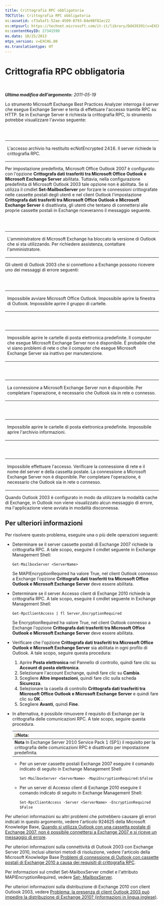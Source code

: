 ```yaml
---
title: Crittografia RPC obbligatoria
TOCTitle: Crittografia RPC obbligatoria
ms:assetid: cf3a5af1-52ae-4509-8793-84e98f81ec22
ms:mtpsurl: https://technet.microsoft.com/it-it/library/Dd439391(v=EXCHG.80)
ms:contentKeyID: 27341599
ms.date: 10/25/2013
mtps_version: v=EXCHG.80
ms.translationtype: HT
---
```


# Crittografia RPC obbligatoria

 

***Ultima modifica dell'argomento:** 2011-05-19*

Lo strumento Microsoft Exchange Best Practices Analyzer interroga il server che esegue Exchange Server e tenta di effettuare l'accesso tramite RPC su HTTP. Se in Exchange Server è richiesta la crittografia RPC, lo strumento potrebbe visualizzare l'avviso seguente:

###  

<table>
<colgroup>
<col style="width: 100%" />
</colgroup>
<tbody>
<tr class="odd">
<td><p>L'accesso archivio ha restituito ecNotEncrypted 2416. Il server richiede la crittografia RPC.</p></td>
</tr>
</tbody>
</table>

Per impostazione predefinita, Microsoft Office Outlook 2007 è configurato con l'opzione **Crittografa dati trasferiti tra Microsoft Office Outlook e Microsoft Exchange Server** abilitata. Tuttavia, nella configurazione predefinita di Microsoft Outlook 2003 tale opzione non è abilitata. Se si utilizza il cmdlet **Set-MailboxServer** per forzare le connessioni crittografate nelle cassette postali degli utenti e nel client Outlook l'impostazione **Crittografa dati trasferiti tra Microsoft Office Outlook e Microsoft Exchange Server** è disattivata, gli utenti che tentano di connettersi alle proprie cassette postali in Exchange riceveranno il messaggio seguente.

###  

<table>
<colgroup>
<col style="width: 100%" />
</colgroup>
<tbody>
<tr class="odd">
<td><p>L'amministratore di Microsoft Exchange ha bloccato la versione di Outlook che si sta utilizzando. Per richiedere assistenza, contattare l'amministratore.</p></td>
</tr>
</tbody>
</table>

Gli utenti di Outlook 2003 che si connettono a Exchange possono ricevere uno dei messaggi di errore seguenti:

###  

<table>
<colgroup>
<col style="width: 100%" />
</colgroup>
<tbody>
<tr class="odd">
<td><p>Impossibile avviare Microsoft Office Outlook. Impossibile aprire la finestra di Outlook. Impossibile aprire il gruppo di cartelle.</p></td>
</tr>
</tbody>
</table>

###  

<table>
<colgroup>
<col style="width: 100%" />
</colgroup>
<tbody>
<tr class="odd">
<td><p>Impossibile aprire le cartelle di posta elettronica predefinite. Il computer che esegue Microsoft Exchange Server non è disponibile. È probabile che vi siano problemi di rete o che il computer che esegue Microsoft Exchange Server sia inattivo per manutenzione.</p></td>
</tr>
</tbody>
</table>

###  

<table>
<colgroup>
<col style="width: 100%" />
</colgroup>
<tbody>
<tr class="odd">
<td><p>La connessione a Microsoft Exchange Server non è disponibile. Per completare l'operazione, è necessario che Outlook sia in rete o connesso.</p></td>
</tr>
</tbody>
</table>

###  

<table>
<colgroup>
<col style="width: 100%" />
</colgroup>
<tbody>
<tr class="odd">
<td><p>Impossibile aprire le cartelle di posta elettronica predefinite. Impossibile aprire l'archivio informazioni.</p></td>
</tr>
</tbody>
</table>

###  

<table>
<colgroup>
<col style="width: 100%" />
</colgroup>
<tbody>
<tr class="odd">
<td><p>Impossibile effettuare l'accesso. Verificare la connessione di rete e il nome del server e della cassetta postale. La connessione a Microsoft Exchange Server non è disponibile. Per completare l'operazione, è necessario che Outlook sia in rete o connesso.</p></td>
</tr>
</tbody>
</table>

Quando Outlook 2003 è configurato in modo da utilizzare la modalità cache di Exchange, in Outlook non viene visualizzato alcun messaggio di errore, ma l'applicazione viene avviata in modalità disconnessa.

## Per ulteriori informazioni

Per risolvere questo problema, eseguire una o più delle operazioni seguenti:

  - Determinare se il server cassette postali di Exchange 2007 richiede la crittografia RPC. A tale scopo, eseguire il cmdlet seguente in Exchange Management Shell:  
    
        Get-MailboxServer <ServerName>
    
    Se MAPIEncryptionRequired ha valore True, nel client Outlook connesso a Exchange l'opzione **Crittografa dati trasferiti tra Microsoft Office Outlook e Microsoft Exchange Server** deve essere abilitata.  

  - Determinare se il server Accesso client di Exchange 2010 richiede la crittografia RPC. A tale scopo, eseguire il cmdlet seguente in Exchange Management Shell:  
    
        Get-RpcClientAccess | fl Server,EncryptionRequired
    
    Se EncryptionRequired ha valore True, nel client Outlook connesso a Exchange l'opzione **Crittografa dati trasferiti tra Microsoft Office Outlook e Microsoft Exchange Server** deve essere abilitata.  

  - Verificare che l'opzione **Crittografa dati trasferiti tra Microsoft Office Outlook e Microsoft Exchange Server** sia abilitata in ogni profilo di Outlook. A tale scopo, seguire questa procedura:  
    
    1.  Aprire **Posta elettronica** nel Pannello di controllo, quindi fare clic su **Account di posta elettronica**.  
    2.  Selezionare l'account Exchange, quindi fare clic su **Cambia**.  
    3.  Scegliere **Altre impostazioni**, quindi fare clic sulla scheda **Sicurezza**.  
    4.  Selezionare la casella di controllo **Crittografa dati trasferiti tra Microsoft Office Outlook e Microsoft Exchange Server** e quindi fare clic su **OK** .  
    5.  Scegliere **Avanti**, quindi **Fine**.  

  - In alternativa, è possibile rimuovere il requisito di Exchange per la crittografia delle comunicazioni RPC. A tale scopo, seguire questa procedura.  
    
    <table>
    <thead>
    <tr class="header">
    <th><img src="images/Dd439361.note(EXCHG.80).gif" title="note" alt="note" />Nota:</th>
    </tr>
    </thead>
    <tbody>
    <tr class="odd">
    <td><strong>Nota</strong> In Exchange Server 2010 Service Pack 1 (SP1) il requisito per la crittografia delle comunicazioni RPC è disattivato per impostazione predefinita.</td>
    </tr>
    </tbody>
    </table>
    
      - Per un server cassette postali Exchange 2007 eseguire il comando indicato di seguito in Exchange Management Shell:  
        
            Set-MailboxServer <ServerName> -MapiEncryptionRequired:$false
    
      - Per un server di Accesso client di Exchange 2010 eseguire il comando indicato di seguito in Exchange Management Shell:  
        
            Set-RpcClientAccess -Server <ServerName> -EncryptionRequired $False

Per ulteriori informazioni su altri problemi che potrebbero causare gli errori indicati in questo argomento, vedere l'articolo 924625 della Microsoft Knowledge Base, [Quando si utilizza Outlook con una cassetta postale di Exchange 2007, non è possibile connettersi a Exchange 2007 e si riceve un messaggio di errore](http://go.microsoft.com/fwlink/?linkid=3052%26kbid=924625).

Per ulteriori informazioni sulla connettività di Outlook 2003 con Exchange Server 2010, inclusi ulteriori metodi di risoluzione, vedere l'articolo della Microsoft Knowledge Base [Problemi di connessione di Outlook con cassette postali di Exchange 2010 a causa dei requisiti di crittografia RPC](http://support.microsoft.com/kb/2006508).

Per informazioni sul cmdlet Set-MailboxServer cmdlet e l'attributo MAPIEncryptionRequired, vedere [Set- MailboxServer](http://go.microsoft.com/fwlink/?linkid=161822).

Per ulteriori informazioni sulla distribuzione di Exchange 2010 con client Outlook 2003, vedere [Problema: la presenza di client Outlook 2003 può impedire la distribuzione di Exchange 2010? (informazioni in lingua inglese)](http://social.technet.microsoft.com/wiki/contents/articles/concern-is-having-outlook-2003-clients-going-to-prevent-me-from-deploying-exchange-2010.aspx).

